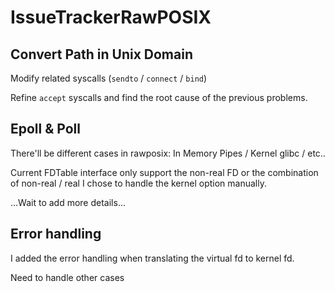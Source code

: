 # IssueTrackerRawPOSIX

## Convert Path in Unix Domain

Modify related syscalls (`sendto` / `connect` / `bind`)

Refine `accept` syscalls and find the root cause of the previous problems. 

## Epoll & Poll

There'll be different cases in rawposix: In Memory Pipes / Kernel glibc / etc.. 

Current FDTable interface only support the non-real FD or the combination of non-real / real I chose to handle the kernel option manually. 

...Wait to add more details...

## Error handling 

I added the error handling when translating the virtual fd to kernel fd.

Need to handle other cases 

